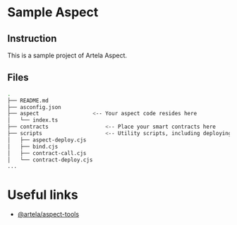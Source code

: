 # Sample Aspect

## Instruction

This is a sample project of Artela Aspect. 

## Files

```bash
.
├── README.md
├── asconfig.json
├── aspect                 <-- Your aspect code resides here
│   └── index.ts
├── contracts                  <-- Place your smart contracts here
├── scripts                    <-- Utility scripts, including deploying, binding and etc.
│   ├── aspect-deploy.cjs
│   ├── bind.cjs
│   ├── contract-call.cjs
│   └── contract-deploy.cjs
...
```

# Useful links

* [@artela/aspect-tools](https://docs.artela.network/develop/reference/aspect-tool/overview)


